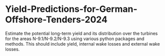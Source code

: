 # Yield-Predictions-for-German-Offshore-Tenders-2024
Estimate the potential long-term yield and its distribution over the turbines for the areas N-9.1/N-9.2/N-9.3 using various python packages and methods. This should include yield, internal wake losses and external wake losses.
